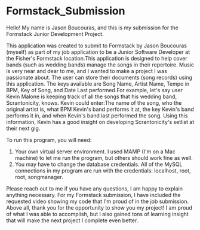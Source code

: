 # Formstack_Submission
Hello! My name is Jason Boucouras, and this is my submission for the Formstack Junior Development Project. 

This application was created to submit to Formstack by Jason Boucouras (myself) as part of my job application to be a Junior Software Developer at the Fisher's Formstack location.This application is designed to help cover bands (such as wedding bands) manage the songs in their repertoire. Music is very near and dear to me, and I wanted to make a project I was passionate about. The user can store their documents (song records) using this application. The keys available are Song Name, Artist Name, Tempo in BPM, Key of Song, and Date Last performed.For example, let's say user Kevin Malone is keeping track of all the songs that his wedding band, Scrantonicity, knows. Kevin could enter:The name of the song, who the original artist is, what BPM Kevin's band performs it at, the key Kevin's band performs it in, and when Kevin's band last performed the song. Using this information, Kevin has a good insight on developing Scrantonicity's setlist at their next gig.   

To run this program, you will need:
1. Your own virtual server environment. I used MAMP (I'm on a Mac machine) to let me run the program, but others should work fine as well. 
2. You may have to change the database credentials. All of the MySQL connections in my program are run with the credentials: localhost, root, root, songmanager. 


Please reach out to me if you have any questions, I am happy to explain anything necessary. For my Formstack submission, I have included the requested video showing my code that I'm proud of in the job submission. Above all, thank you for the opportunity to show you my project! I am proud of what I was able to accomplish, but I also gained tons of learning insight that will make the next project I complete even better. 
